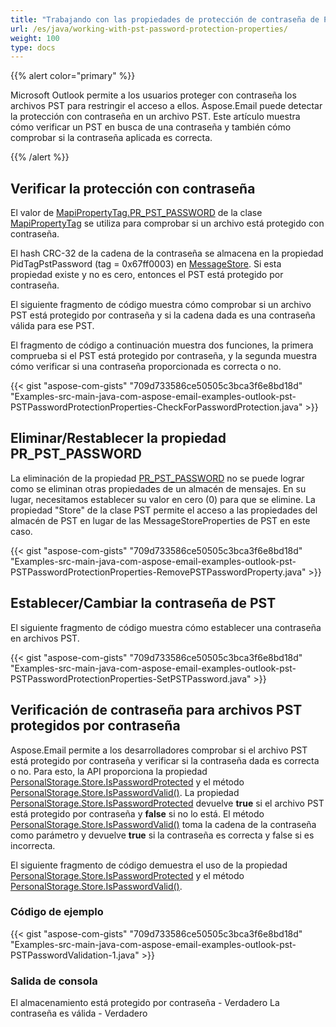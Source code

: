 ```yaml
---
title: "Trabajando con las propiedades de protección de contraseña de PST"
url: /es/java/working-with-pst-password-protection-properties/
weight: 100
type: docs
---
```


{{% alert color="primary" %}} 

Microsoft Outlook permite a los usuarios proteger con contraseña los archivos PST para restringir el acceso a ellos. Aspose.Email puede detectar la protección con contraseña en un archivo PST. Este artículo muestra cómo verificar un PST en busca de una contraseña y también cómo comprobar si la contraseña aplicada es correcta.

{{% /alert %}} 

## **Verificar la protección con contraseña**

El valor de [MapiPropertyTag.PR_PST_PASSWORD](https://reference.aspose.com/email/java/com.aspose.email/mapipropertytag/#PR-PST-PASSWORD) de la clase [MapiPropertyTag](https://reference.aspose.com/email/java/com.aspose.email/mapipropertytag/) se utiliza para comprobar si un archivo está protegido con contraseña.

El hash CRC-32 de la cadena de la contraseña se almacena en la propiedad PidTagPstPassword (tag = 0x67ff0003) en [MessageStore](https://reference.aspose.com/email/java/com.aspose.email/messagestore/). Si esta propiedad existe y no es cero, entonces el PST está protegido por contraseña.

El siguiente fragmento de código muestra cómo comprobar si un archivo PST está protegido por contraseña y si la cadena dada es una contraseña válida para ese PST.

El fragmento de código a continuación muestra dos funciones, la primera comprueba si el PST está protegido por contraseña, y la segunda muestra cómo verificar si una contraseña proporcionada es correcta o no.

{{< gist "aspose-com-gists" "709d733586ce50505c3bca3f6e8bd18d" "Examples-src-main-java-com-aspose-email-examples-outlook-pst-PSTPasswordProtectionProperties-CheckForPasswordProtection.java" >}}

## **Eliminar/Restablecer la propiedad PR_PST_PASSWORD**

La eliminación de la propiedad [PR_PST_PASSWORD](https://reference.aspose.com/email/java/com.aspose.email/mapipropertytag/#PR-PST-PASSWORD) no se puede lograr como se eliminan otras propiedades de un almacén de mensajes. En su lugar, necesitamos establecer su valor en cero (0) para que se elimine. La propiedad "Store" de la clase PST permite el acceso a las propiedades del almacén de PST en lugar de las MessageStoreProperties de PST en este caso.

{{< gist "aspose-com-gists" "709d733586ce50505c3bca3f6e8bd18d" "Examples-src-main-java-com-aspose-email-examples-outlook-pst-PSTPasswordProtectionProperties-RemovePSTPasswordProperty.java" >}}

## **Establecer/Cambiar la contraseña de PST**

El siguiente fragmento de código muestra cómo establecer una contraseña en archivos PST.

{{< gist "aspose-com-gists" "709d733586ce50505c3bca3f6e8bd18d" "Examples-src-main-java-com-aspose-email-examples-outlook-pst-PSTPasswordProtectionProperties-SetPSTPassword.java" >}}

## **Verificación de contraseña para archivos PST protegidos por contraseña**

Aspose.Email permite a los desarrolladores comprobar si el archivo PST está protegido por contraseña y verificar si la contraseña dada es correcta o no. Para esto, la API proporciona la propiedad [PersonalStorage.Store.IsPasswordProtected](https://reference.aspose.com/email/java/com.aspose.email/messagestore/#isPasswordProtected--) y el método [PersonalStorage.Store.IsPasswordValid()](https://reference.aspose.com/email/java/com.aspose.email/messagestore/#isPasswordValid-java.lang.String-). La propiedad [PersonalStorage.Store.IsPasswordProtected](https://reference.aspose.com/email/java/com.aspose.email/messagestore/#isPasswordProtected--) devuelve **true** si el archivo PST está protegido por contraseña y **false** si no lo está. El método [PersonalStorage.Store.IsPasswordValid()](https://reference.aspose.com/email/java/com.aspose.email/messagestore/#isPasswordValid-java.lang.String-) toma la cadena de la contraseña como parámetro y devuelve **true** si la contraseña es correcta y false si es incorrecta.

El siguiente fragmento de código demuestra el uso de la propiedad [PersonalStorage.Store.IsPasswordProtected](https://reference.aspose.com/email/java/com.aspose.email/messagestore/#isPasswordProtected--) y el método [PersonalStorage.Store.IsPasswordValid()](https://reference.aspose.com/email/java/com.aspose.email/messagestore/#isPasswordValid-java.lang.String-).

### **Código de ejemplo**

{{< gist "aspose-com-gists" "709d733586ce50505c3bca3f6e8bd18d" "Examples-src-main-java-com-aspose-email-examples-outlook-pst-PSTPasswordValidation-1.java" >}}

### **Salida de consola**

El almacenamiento está protegido por contraseña - Verdadero
La contraseña es válida - Verdadero